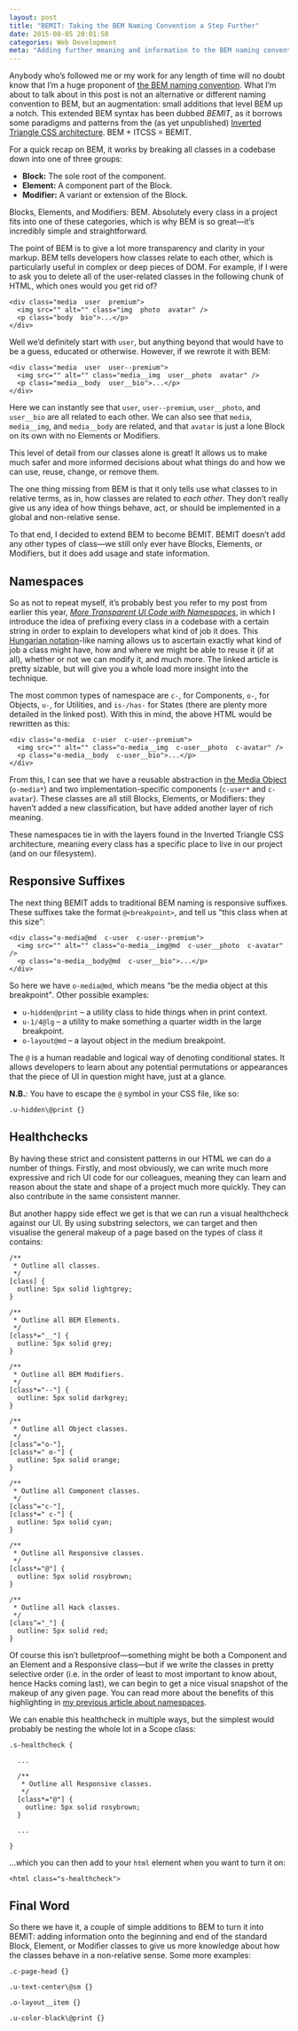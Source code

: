 ```yaml
---
layout: post
title: "BEMIT: Taking the BEM Naming Convention a Step Further"
date: 2015-08-05 20:01:58
categories: Web Development
meta: "Adding further meaning and information to the BEM naming convention"
---
```


Anybody who’s followed me or my work for any length of time will no doubt know
that I’m a huge proponent of [the BEM naming
convention](http://csswizardry.com/2013/01/mindbemding-getting-your-head-round-bem-syntax/).
What I’m about to talk about in this post is not an alternative or different
naming convention to BEM, but an augmentation: small additions that level BEM up
a notch. This extended BEM syntax has been dubbed <i>BEMIT</i>, as it borrows
some paradigms and patterns from the (as yet unpublished) [Inverted Triangle CSS
architecture](https://twitter.com/itcss_io). BEM + ITCSS = BEMIT.

For a quick recap on BEM, it works by breaking all classes in a codebase down
into one of three groups:

* **Block:** The sole root of the component.
* **Element:** A component part of the Block.
* **Modifier:** A variant or extension of the Block.

Blocks, Elements, and Modifiers: BEM. Absolutely every class in a project fits
into one of these categories, which is why BEM is so great—it’s incredibly
simple and straightforward.

The point of BEM is to give a lot more transparency and clarity in your markup.
BEM tells developers how classes relate to each other, which is particularly
useful in complex or deep pieces of DOM. For example, if I were to ask you to
delete all of the user-related classes in the following chunk of HTML, which
ones would you get rid of?

    <div class="media  user  premium">
      <img src="" alt="" class="img  photo  avatar" />
      <p class="body  bio">...</p>
    </div>

Well we’d definitely start with `user`, but anything beyond that would have to
be a guess, educated or otherwise. However, if we rewrote it with BEM:

    <div class="media  user  user--premium">
      <img src="" alt="" class="media__img  user__photo  avatar" />
      <p class="media__body  user__bio">...</p>
    </div>

Here we can instantly see that `user`, `user--premium`, `user__photo`, and
`user__bio` are all related to each other. We can also see that `media`,
`media__img`, and `media__body` are related, and that `avatar` is just a lone
Block on its own with no Elements or Modifiers.

This level of detail from our classes alone is great! It allows us to make much
safer and more informed decisions about what things do and how we can use,
reuse, change, or remove them.

The one thing missing from BEM is that it only tells use what classes to in
relative terms, as in, how classes are related to _each other_. They don’t
really give us any idea of how things behave, act, or should be implemented in a
global and non-relative sense.

To that end, I decided to extend BEM to become BEMIT. BEMIT doesn’t add any
other types of class—we still only ever have Blocks, Elements, or Modifiers, but
it does add usage and state information.

## Namespaces

So as not to repeat myself, it’s probably best you refer to my post from earlier
this year, [<cite>More Transparent UI Code with
Namespaces</cite>](http://csswizardry.com/2015/03/more-transparent-ui-code-with-namespaces/),
in which I introduce the idea of prefixing every class in a codebase with a
certain string in order to explain to developers what kind of job it does. This
[Hungarian notation](https://en.wikipedia.org/wiki/Hungarian_notation)-like
naming allows us to ascertain exactly what kind of job a class might have, how
and where we might be able to reuse it (if at all), whether or not we can modify
it, and much more. The linked article is pretty sizable, but will give you a
whole load more insight into the technique.

The most common types of namespace are `c-`, for Components, `o-`, for Objects,
`u-`, for Utilities, and `is-/has-` for States (there are plenty more detailed
in the linked post). With this in mind, the above HTML would be rewritten as
this:

    <div class="o-media  c-user  c-user--premium">
      <img src="" alt="" class="o-media__img  c-user__photo  c-avatar" />
      <p class="o-media__body  c-user__bio">...</p>
    </div>

From this, I can see that we have a reusable abstraction in [the Media
Object](http://www.stubbornella.org/content/2010/06/25/the-media-object-saves-hundreds-of-lines-of-code/)
(`o-media*`) and two implementation-specific components (`c-user*` and
`c-avatar`). These classes are all still Blocks, Elements, or Modifiers: they
haven’t added a new classification, but have added another layer of rich
meaning.

These namespaces tie in with the layers found in the Inverted Triangle CSS
architecture, meaning every class has a specific place to live in our project
(and on our filesystem).

## Responsive Suffixes

The next thing BEMIT adds to traditional BEM naming is responsive suffixes.
These suffixes take the format `@<breakpoint>`, and tell us <q>this class when
at this size</q>:

    <div class="o-media@md  c-user  c-user--premium">
      <img src="" alt="" class="o-media__img@md  c-user__photo  c-avatar" />
      <p class="o-media__body@md  c-user__bio">...</p>
    </div>

So here we have `o-media@md`, which means <q>be the media object at this
breakpoint</q>. Other possible examples:

* `u-hidden@print` – a utility class to hide things when in print context.
* `u-1/4@lg` – a utility to make something a quarter width in the large
  breakpoint.
* `o-layout@md` – a layout object in the medium breakpoint.

The `@` is a human readable and logical way of denoting conditional states. It
allows developers to learn about any potential permutations or appearances that
the piece of UI in question might have, just at a glance.

**N.B.**: You have to escape the `@` symbol in your CSS file, like so:

    .u-hidden\@print {}

## Healthchecks

By having these strict and consistent patterns in our HTML we can do a number of
things. Firstly, and most obviously, we can write much more expressive and rich
UI code for our colleagues, meaning they can learn and reason about the state
and shape of a project much more quickly. They can also contribute in the same
consistent manner.

But another happy side effect we get is that we can run a visual healthcheck
against our UI. By using substring selectors, we can target and then visualise
the general makeup of a page based on the types of class it contains:

    /**
     * Outline all classes.
     */
    [class] {
      outline: 5px solid lightgrey;
    }

    /**
     * Outline all BEM Elements.
     */
    [class*="__"] {
      outline: 5px solid grey;
    }

    /**
     * Outline all BEM Modifiers.
     */
    [class*="--"] {
      outline: 5px solid darkgrey;
    }

    /**
     * Outline all Object classes.
     */
    [class^="o-"],
    [class*=" o-"] {
      outline: 5px solid orange;
    }

    /**
     * Outline all Component classes.
     */
    [class^="c-"],
    [class*=" c-"] {
      outline: 5px solid cyan;
    }

    /**
     * Outline all Responsive classes.
     */
    [class*="@"] {
      outline: 5px solid rosybrown;
    }

    /**
     * Outline all Hack classes.
     */
    [class^="_"] {
      outline: 5px solid red;
    }

Of course this isn’t bulletproof—something might be both a Component and an
Element and a Responsive class—but if we write the classes in pretty selective
order (i.e. in the order of least to most important to know about, hence Hacks
coming last), we can begin to get a nice visual snapshot of the makeup of any
given page. You can read more about the benefits of this highlighting in [my
previous article about
namespaces](http://csswizardry.com/2015/03/more-transparent-ui-code-with-namespaces/#highlight-types-of-namespace).

We can enable this healthcheck in multiple ways, but the simplest would probably
be nesting the whole lot in a Scope class:

    .s-healthcheck {

      ...

      /**
       * Outline all Responsive classes.
       */
      [class*="@"] {
        outline: 5px solid rosybrown;
      }

      ...

    }

…which you can then add to your `html` element when you want to turn it on:

    <html class="s-healthcheck">

## Final Word

So there we have it, a couple of simple additions to BEM to turn it into BEMIT:
adding information onto the beginning and end of the standard Block, Element, or
Modifier classes to give us more knowledge about how the classes behave in a
non-relative sense. Some more examples:

    .c-page-head {}

    .u-text-center\@sm {}

    .o-layout__item {}

    .u-color-black\@print {}
